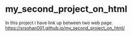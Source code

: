 # my_second_project_on_html
In this project i have link up between two web page.
https://srsohan001.github.io/my_second_project_on_html/
